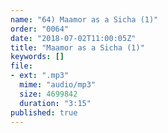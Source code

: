 ```yaml
---
name: "64) Maamor as a Sicha (1)"
order: "0064"
date: "2018-07-02T11:00:05Z"
title: "Maamor as a Sicha (1)"
keywords: []
file:
- ext: ".mp3"
  mime: "audio/mp3"
  size: 4699842
  duration: "3:15"
published: true
---
```

